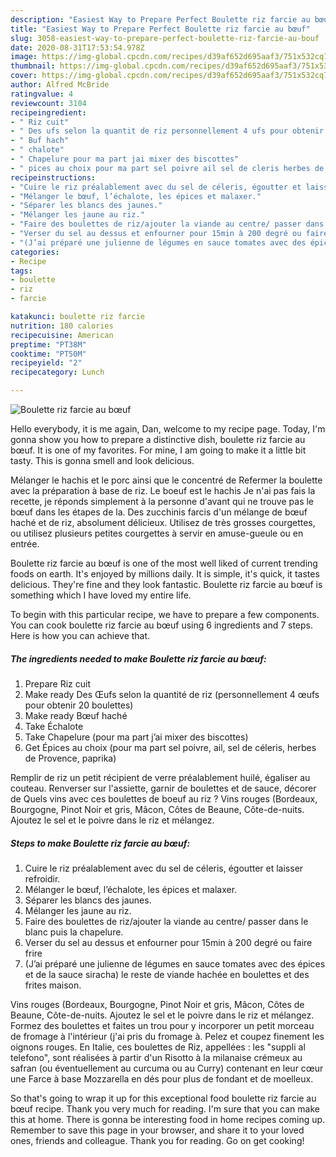 ```yaml
---
description: "Easiest Way to Prepare Perfect Boulette riz farcie au bœuf"
title: "Easiest Way to Prepare Perfect Boulette riz farcie au bœuf"
slug: 3058-easiest-way-to-prepare-perfect-boulette-riz-farcie-au-bouf
date: 2020-08-31T17:53:54.978Z
image: https://img-global.cpcdn.com/recipes/d39af652d695aaf3/751x532cq70/boulette-riz-farcie-au-boeuf-photo-principale-de-la-recette.jpg
thumbnail: https://img-global.cpcdn.com/recipes/d39af652d695aaf3/751x532cq70/boulette-riz-farcie-au-boeuf-photo-principale-de-la-recette.jpg
cover: https://img-global.cpcdn.com/recipes/d39af652d695aaf3/751x532cq70/boulette-riz-farcie-au-boeuf-photo-principale-de-la-recette.jpg
author: Alfred McBride
ratingvalue: 4
reviewcount: 3104
recipeingredient:
- " Riz cuit"
- " Des ufs selon la quantit de riz personnellement 4 ufs pour obtenir 20 boulettes"
- " Buf hach"
- " chalote"
- " Chapelure pour ma part jai mixer des biscottes"
- " pices au choix pour ma part sel poivre ail sel de cleris herbes de Provence paprika"
recipeinstructions:
- "Cuire le riz préalablement avec du sel de céleris, égoutter et laisser refroidir."
- "Mélanger le bœuf, l’échalote, les épices et malaxer."
- "Séparer les blancs des jaunes."
- "Mélanger les jaune au riz."
- "Faire des boulettes de riz/ajouter la viande au centre/ passer dans le blanc puis la chapelure."
- "Verser du sel au dessus et enfourner pour 15min à 200 degré ou faire frire"
- "(J’ai préparé une julienne de légumes en sauce tomates avec des épices et de la sauce siracha) le reste de viande hachée en boulettes et des frites maison."
categories:
- Recipe
tags:
- boulette
- riz
- farcie

katakunci: boulette riz farcie 
nutrition: 180 calories
recipecuisine: American
preptime: "PT38M"
cooktime: "PT50M"
recipeyield: "2"
recipecategory: Lunch

---
```



![Boulette riz farcie au bœuf](https://img-global.cpcdn.com/recipes/d39af652d695aaf3/751x532cq70/boulette-riz-farcie-au-boeuf-photo-principale-de-la-recette.jpg)

Hello everybody, it is me again, Dan, welcome to my recipe page. Today, I'm gonna show you how to prepare a distinctive dish, boulette riz farcie au bœuf. It is one of my favorites. For mine, I am going to make it a little bit tasty. This is gonna smell and look delicious.

Mélanger le hachis et le porc ainsi que le concentré de Refermer la boulette avec la préparation à base de riz. Le boeuf est le hachis Je n&#39;ai pas fais la recette, je réponds simplement à la personne d&#39;avant qui ne trouve pas le bœuf dans les étapes de la. Des zucchinis farcis d&#39;un mélange de bœuf haché et de riz, absolument délicieux. Utilisez de très grosses courgettes, ou utilisez plusieurs petites courgettes à servir en amuse-gueule ou en entrée.

Boulette riz farcie au bœuf is one of the most well liked of current trending foods on earth. It's enjoyed by millions daily. It is simple, it's quick, it tastes delicious. They're fine and they look fantastic. Boulette riz farcie au bœuf is something which I have loved my entire life.


To begin with this particular recipe, we have to prepare a few components. You can cook boulette riz farcie au bœuf using 6 ingredients and 7 steps. Here is how you can achieve that.

<!--inarticleads1-->

##### The ingredients needed to make Boulette riz farcie au bœuf:

1. Prepare  Riz cuit
1. Make ready  Des Œufs selon la quantité de riz (personnellement 4 œufs pour obtenir 20 boulettes)
1. Make ready  Bœuf haché
1. Take  Échalote
1. Take  Chapelure (pour ma part j’ai mixer des biscottes)
1. Get  Épices au choix (pour ma part sel poivre, ail, sel de céleris, herbes de Provence, paprika)


Remplir de riz un petit récipient de verre préalablement huilé, égaliser au couteau. Renverser sur l&#39;assiette, garnir de boulettes et de sauce, décorer de Quels vins avec ces boulettes de boeuf au riz ? Vins rouges (Bordeaux, Bourgogne, Pinot Noir et gris, Mâcon, Côtes de Beaune, Côte-de-nuits. Ajoutez le sel et le poivre dans le riz et mélangez. 

<!--inarticleads2-->

##### Steps to make Boulette riz farcie au bœuf:

1. Cuire le riz préalablement avec du sel de céleris, égoutter et laisser refroidir.
1. Mélanger le bœuf, l’échalote, les épices et malaxer.
1. Séparer les blancs des jaunes.
1. Mélanger les jaune au riz.
1. Faire des boulettes de riz/ajouter la viande au centre/ passer dans le blanc puis la chapelure.
1. Verser du sel au dessus et enfourner pour 15min à 200 degré ou faire frire
1. (J’ai préparé une julienne de légumes en sauce tomates avec des épices et de la sauce siracha) le reste de viande hachée en boulettes et des frites maison.


Vins rouges (Bordeaux, Bourgogne, Pinot Noir et gris, Mâcon, Côtes de Beaune, Côte-de-nuits. Ajoutez le sel et le poivre dans le riz et mélangez. Formez des boulettes et faites un trou pour y incorporer un petit morceau de fromage à l&#39;intérieur (j&#39;ai pris du fromage à. Pelez et coupez finement les oignons rouges. En Italie, ces boulettes de Riz, appellées : les &#34;suppli al telefono&#34;, sont réalisées à partir d&#39;un Risotto à la milanaise crémeux au safran (ou éventuellement au curcuma ou au Curry) contenant en leur cœur une Farce à base Mozzarella en dés pour plus de fondant et de moelleux. 

So that's going to wrap it up for this exceptional food boulette riz farcie au bœuf recipe. Thank you very much for reading. I'm sure that you can make this at home. There is gonna be interesting food in home recipes coming up. Remember to save this page in your browser, and share it to your loved ones, friends and colleague. Thank you for reading. Go on get cooking!
